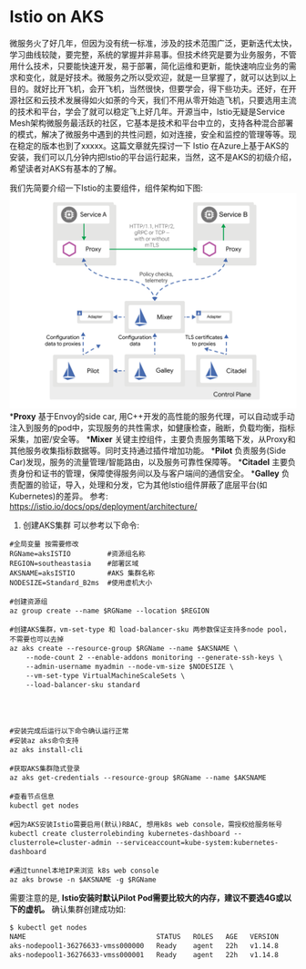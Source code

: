 # Istio on AKS

微服务火了好几年，但因为没有统一标准，涉及的技术范围广泛，更新迭代太快，学习曲线较陡，要完整，系统的掌握并非易事。但技术终究是要为业务服务，不管用什么技术，只要能快速开发，易于部署，简化运维和更新，能快速响应业务的需求和变化，就是好技术。微服务之所以受欢迎，就是一旦掌握了，就可以达到以上目的。就好比开飞机，会开飞机，当然很快，但要学会，得下些功夫。还好，在开源社区和云技术发展得如火如荼的今天，我们不用从零开始造飞机，只要选用主流的技术和平台，学会了就可以稳定飞上好几年。开源当中，Istio无疑是Service Mesh架构微服务最活跃的社区，它基本是技术和平台中立的，支持各种混合部署的模式，解决了微服务中遇到的共性问题，如对连接，安全和监控的管理等等。现在稳定的版本也到了xxxxx。这篇文章就先探讨一下 Istio 在Azure上基于AKS的安装，我们可以几分钟内把Istio的平台运行起来，当然，这不是AKS的初级介绍，希望读者对AKS有基本的了解。

我们先简要介绍一下Istio的主要组件，组件架构如下图:<br/>
![Arch](./arch.svg) <br/>
*__Proxy__ 基于Envoy的side car, 用C++开发的高性能的服务代理，可以自动或手动注入到服务的pod中，实现服务的共性需求，如健康检查，融断，负载均衡，指标采集，加密/安全等。
*__Mixer__ 关键主控组件，主要负责服务策略下发，从Proxy和其他服务收集指标数据等。同时支持通过插件增加功能。
*__Pilot__ 负责服务(Side Car)发现，服务的流量管理/智能路由，以及服务可靠性保障等。
*__Citadel__ 主要负责身份和证书的管理，保障使得服务间以及与客户端间的通信安全。
*__Galley__ 负责配置的验证，导入，处理和分发，它为其他Istio组件屏蔽了底层平台(如Kubernetes)的差异。
参考: https://istio.io/docs/ops/deployment/architecture/

1. 创建AKS集群
可以参考以下命令:
```shell
#全局变量 按需要修改
RGName=aksISTIO         #资源组名称
REGION=southeastasia    #部署区域
AKSNAME=aksISTIO        #AKS 集群名称
NODESIZE=Standard_B2ms  #使用虚机大小

#创建资源组
az group create --name $RGName --location $REGION

#创建AKS集群，vm-set-type 和 load-balancer-sku 两参数保证支持多node pool，不需要也可以去掉
az aks create --resource-group $RGName --name $AKSNAME \
    --node-count 2 --enable-addons monitoring --generate-ssh-keys \
    --admin-username myadmin --node-vm-size $NODESIZE \
    --vm-set-type VirtualMachineScaleSets \
    --load-balancer-sku standard




#安装完成后运行以下命令确认运行正常
#安装az aks命令支持
az aks install-cli

#获取AKS集群隐式登录
az aks get-credentials --resource-group $RGName --name $AKSNAME

#查看节点信息
kubectl get nodes

#因为AKS安装Istio需要启用(默认)RBAC, 想用k8s web console，需授权给服务帐号
kubectl create clusterrolebinding kubernetes-dashboard --clusterrole=cluster-admin --serviceaccount=kube-system:kubernetes-dashboard

#通过tunnel本地IP来浏览 k8s web console
az aks browse -n $AKSNAME -g $RGName
```
需要注意的是, __Istio安装时默认Pilot Pod需要比较大的内存，建议不要选4G或以下的虚机。__
确认集群创建成功如:
```
$ kubectl get nodes
NAME                                STATUS   ROLES   AGE   VERSION
aks-nodepool1-36276633-vmss000000   Ready    agent   22h   v1.14.8
aks-nodepool1-36276633-vmss000001   Ready    agent   22h   v1.14.8
```